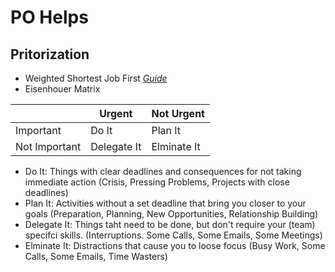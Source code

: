 # PO Helps

## Pritorization
* Weighted Shortest Job First *[Guide](https://www.scaledagileframework.com/wsjf/)*
* Eisenhouer Matrix

||Urgent|Not Urgent|
|--|--|--|
|Important|Do It |Plan It|
|Not Important|Delegate It|Elminate It|

* Do It: Things with clear deadlines and consequences for not taking immediate action (Crisis, Pressing Problems, Projects with close deadlines)
* Plan It: Activities without a set deadline that bring you closer to your goals (Preparation, Planning, New Opportunities, Relationship Building)
* Delegate It: Things taht need to be done, but don't require your (team) specifci skills. (Interruptions. Some Calls, Some Emails, Some Meetings)
* Elminate It: Distractions that cause you to loose focus (Busy Work, Some Calls, Some Emails, Time Wasters)
